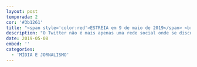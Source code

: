 ```yaml
---
layout: post
temporada: 2
cor: '#3b1261'
title: "<span style='color:red'>ESTREIA em 9 de maio de 2019</span> <br> Episódio #6 - Governando com (até) 280 caracteres"
description: "O Twitter não é mais apenas uma rede social onde se discute política, mas onde também se governa. Valendo-se de um design que privilegia frases de efeito e notícias, políticos agora usam a plataforma com um dos elementos centrais para comunicação política, com repercussões  muito tangíveis para a sociedade, para os negócios e para o jornalismo."
date: 2019-05-08
embed: ''
categories:
  - 'MÍDIA E JORNALISMO'
---
```

